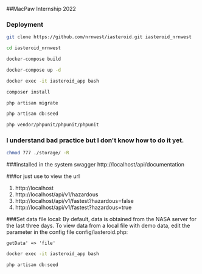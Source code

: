 ##MacPaw Internship 2022
### Deployment
```bash
git clone https://github.com/nrnwest/iasteroid.git iasteroid_nrnwest
```
```bash
cd iasteroid_nrnwest
```
```bash
docker-compose build
```
```bash
docker-compose up -d
```
```bash
docker exec -it iasteroid_app bash
```
```bash
composer install
```
```bash
php artisan migrate
```
```bash
php artisan db:seed
```
```bash
php vendor/phpunit/phpunit/phpunit
```
### I understand bad practice but I don't know how to do it yet.
```bash
chmod 777 ./storage/ -R 
```
###installed in the system swagger
http://localhost/api/documentation

###or just use to view the url
1. http://localhost
2. http://localhost/api/v1/hazardous
3. http://localhost/api/v1/fastest?hazardous=false
4. http://localhost/api/v1/fastest?hazardous=true

###Set data file local:
By default, data is obtained from the NASA server for the last three days.
To view data from a local file with demo data, 
edit the parameter in the config file config/iasteroid.php:

`getData' => 'file'`
```bash
docker exec -it iasteroid_app bash
```
```bash
php artisan db:seed
```
